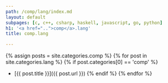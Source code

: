 ```yaml
---
path: /comp/lang/index.md
layout: default
subpages: [c, c++, csharp, haskell, javascript, go, python]
h1: '<a href="..">comp</a>.lang'
title: comp.lang

---
```



{% assign posts = site.categories.comp %}
{% for post in site.categories.lang %}
{% if post.categories[0] == 'comp' %}
- [{{ post.title }}]({{ post.url }})
{% endif %}
{% endfor %}

